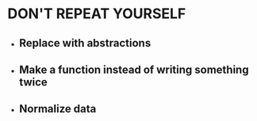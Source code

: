 # DON'T REPEAT YOURSELF
- ## Replace with abstractions
- ## Make a function instead of writing something twice
- ## Normalize data